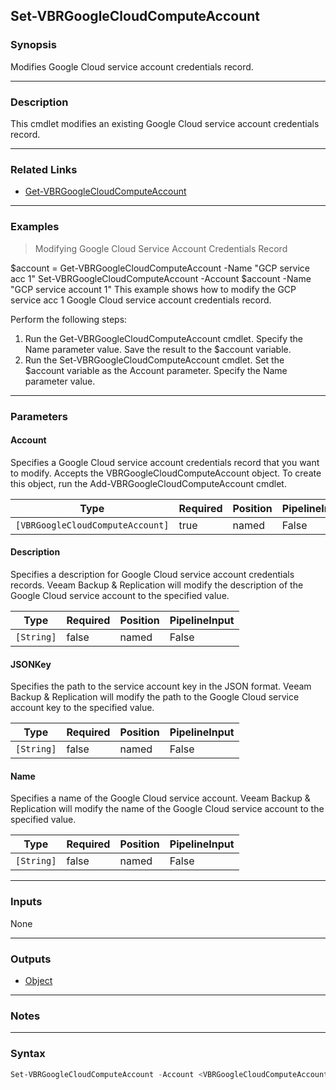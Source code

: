 Set-VBRGoogleCloudComputeAccount
--------------------------------

### Synopsis
Modifies Google Cloud service account credentials record.

---

### Description

This cmdlet modifies an existing Google Cloud service account credentials record.

---

### Related Links
* [Get-VBRGoogleCloudComputeAccount](Get-VBRGoogleCloudComputeAccount)

---

### Examples
> Modifying Google Cloud Service Account Credentials Record

$account = Get-VBRGoogleCloudComputeAccount -Name "GCP service acc 1"
Set-VBRGoogleCloudComputeAccount -Account $account -Name "GCP service account 1"
This example shows how to modify the GCP service acc 1 Google Cloud service account credentials record.

Perform the following steps:
1. Run the Get-VBRGoogleCloudComputeAccount cmdlet. Specify the Name parameter value. Save the result to the $account variable.
2. Run the Set-VBRGoogleCloudComputeAccount cmdlet. Set the $account variable as the Account parameter. Specify the Name parameter value.

---

### Parameters
#### **Account**
Specifies a Google Cloud service account credentials record that you want to modify.
Accepts the VBRGoogleCloudComputeAccount object.
To create this object, run the Add-VBRGoogleCloudComputeAccount cmdlet.

|Type                            |Required|Position|PipelineInput|
|--------------------------------|--------|--------|-------------|
|`[VBRGoogleCloudComputeAccount]`|true    |named   |False        |

#### **Description**
Specifies a description for Google Cloud service account credentials records.
Veeam Backup & Replication will modify the description of the Google Cloud service account to the specified value.

|Type      |Required|Position|PipelineInput|
|----------|--------|--------|-------------|
|`[String]`|false   |named   |False        |

#### **JSONKey**
Specifies the path to the service account key in the JSON format.
Veeam Backup & Replication will modify the path to the Google Cloud service account key to the specified value.

|Type      |Required|Position|PipelineInput|
|----------|--------|--------|-------------|
|`[String]`|false   |named   |False        |

#### **Name**
Specifies a name of the Google Cloud service account.
Veeam Backup & Replication will modify the name of the Google Cloud service account to the specified value.

|Type      |Required|Position|PipelineInput|
|----------|--------|--------|-------------|
|`[String]`|false   |named   |False        |

---

### Inputs
None

---

### Outputs
* [Object](https://learn.microsoft.com/en-us/dotnet/api/System.Object)

---

### Notes

---

### Syntax
```PowerShell
Set-VBRGoogleCloudComputeAccount -Account <VBRGoogleCloudComputeAccount> [-Description <String>] [-JSONKey <String>] [-Name <String>] [<CommonParameters>]
```
